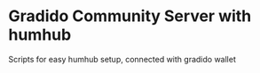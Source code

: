 # Gradido Community Server with humhub
Scripts for easy humhub setup, connected with gradido wallet

